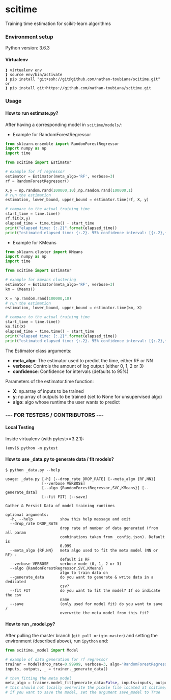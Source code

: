 # scitime
Training time estimation for scikit-learn algorithms
### Environment setup
Python version: 3.6.3
#### Virtualenv
```
❱ virtualenv env
❱ source env/bin/activate
❱ pip install "git+ssh://git@github.com/nathan-toubiana/scitime.git"
or
❱ pip install git+https://github.com/nathan-toubiana/scitime.git
```

### Usage

#### How to run estimate.py?

After having a corresponding model in `scitime/models/`:

- Example for RandomForestRegressor

```python
from sklearn.ensemble import RandomForestRegressor
import numpy as np
import time

from scitime import Estimator

# example for rf regressor
estimator = Estimator(meta_algo='RF', verbose=3)
rf = RandomForestRegressor()

X,y = np.random.rand(100000,10),np.random.rand(100000,1)
# run the estimation
estimation, lower_bound, upper_bound = estimator.time(rf, X, y)

# compare to the actual training time
start_time = time.time()
rf.fit(X,y)
elapsed_time = time.time() - start_time
print("elapsed time: {:.2}".format(elapsed_time))
print("estimated elapsed time: {:.2}. 95% confidence interval: [{:.2},{:.2}]".format(estimation, lower_bound, upper_bound))
```

- Example for KMeans

```python
from sklearn.cluster import KMeans
import numpy as np
import time

from scitime import Estimator

# example for kmeans clustering
estimator = Estimator(meta_algo='RF', verbose=3)
km = KMeans()

X = np.random.rand(100000,10)
# run the estimation
estimation, lower_bound, upper_bound = estimator.time(km, X)

# compare to the actual training time
start_time = time.time()
km.fit(X)
elapsed_time = time.time() - start_time
print("elapsed time: {:.2}".format(elapsed_time))
print("estimated elapsed time: {:.2}. 95% confidence interval: [{:.2},{:.2}]".format(estimation, lower_bound, upper_bound))
```

The Estimator class arguments:

- **meta_algo**: The estimator used to predict the time, either RF or NN 
- **verbose**: Controls the amount of log output (either 0, 1, 2 or 3)
- **confidence**: Confidence for intervals (defaults to 95%)

Parameters of the estimator.time function:
- **X**: np.array of inputs to be trained
- **y**: np.array of outputs to be trained (set to None for unsupervised algo)
- **algo**: algo whose runtime the user wants to predict

### --- FOR TESTERS / CONTRIBUTORS ---


#### Local Testing
Inside virtualenv (with pytest>=3.2.1):
```
(env)$ python -m pytest
```
#### How to use _data.py to generate data / fit models?
```
$ python _data.py --help

usage: _data.py [-h] [--drop_rate DROP_RATE] [--meta_algo {RF,NN}]
                [--verbose VERBOSE]
                [--algo {RandomForestRegressor,SVC,KMeans}] [--generate_data]
                [--fit FIT] [--save]

Gather & Persist Data of model training runtimes

optional arguments:
  -h, --help            show this help message and exit
  --drop_rate DROP_RATE
                        drop rate of number of data generated (from all param
                        combinations taken from _config.json). Default is
                        0.999
  --meta_algo {RF,NN}   meta algo used to fit the meta model (NN or RF) -
                        default is RF
  --verbose VERBOSE     verbose mode (0, 1, 2 or 3)
  --algo {RandomForestRegressor,SVC,KMeans}
                        algo to train data on
  --generate_data       do you want to generate & write data in a dedicated
                        csv?
  --fit FIT             do you want to fit the model? If so indicate the csv
                        name
  --save                (only used for model fit) do you want to save /
                        overwrite the meta model from this fit?
```
#### How to run _model.py?

After pulling the master branch (`git pull origin master`) and setting the environment (described above),
run `ipython` and:

```python
from scitime._model import Model

# example of data generation for rf regressor
trainer = Model(drop_rate=0.99999, verbose=3, algo='RandomForestRegressor')
inputs, outputs, _ = trainer._generate_data()

# then fitting the meta model
meta_algo = trainer.model_fit(generate_data=False, inputs=inputs, outputs=outputs)
# this should not locally overwrite the pickle file located at scitime/models/{your_model}
# if you want to save the model, set the argument save_model to True
```